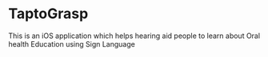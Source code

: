 # TaptoGrasp
This is an iOS application which helps hearing aid people to learn about Oral health Education using Sign Language
